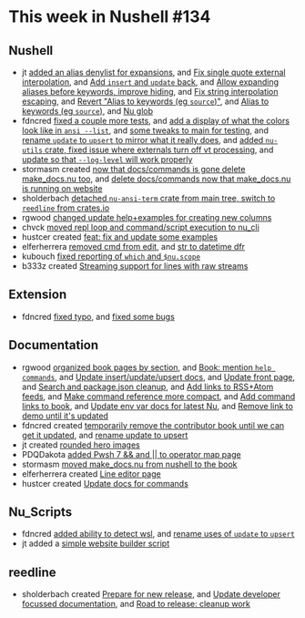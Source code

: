 # This week in Nushell #134

## Nushell

- jt [added an alias denylist for expansions](https://github.com/nushell/nushell/pull/4871), and [Fix single quote external interpolation](https://github.com/nushell/nushell/pull/4867), and [Add `insert` and `update` back](https://github.com/nushell/nushell/pull/4864), and [Allow expanding aliases before keywords, improve hiding](https://github.com/nushell/nushell/pull/4858), and [Fix string interpolation escaping](https://github.com/nushell/nushell/pull/4854), and [Revert "Alias to keywords (eg `source`)"](https://github.com/nushell/nushell/pull/4841), and [Alias to keywords (eg `source`)](https://github.com/nushell/nushell/pull/4835), and [Nu glob](https://github.com/nushell/nushell/pull/4818)
- fdncred [fixed a couple more tests](https://github.com/nushell/nushell/pull/4870), and [add a display of what the colors look like in `ansi --list`](https://github.com/nushell/nushell/pull/4866), and [some tweaks to main for testing](https://github.com/nushell/nushell/pull/4862), and [rename `update` to `upsert` to mirror what it really does](https://github.com/nushell/nushell/pull/4859), and [added `nu-utils` crate, fixed issue where externals turn off vt processing](https://github.com/nushell/nushell/pull/4857), and [update so that `--log-level` will work properly](https://github.com/nushell/nushell/pull/4856)
- stormasm created [now that docs/commands is gone delete make_docs.nu too](https://github.com/nushell/nushell/pull/4853), and [delete docs/commands now that make_docs.nu is running on website](https://github.com/nushell/nushell/pull/4851)
- sholderbach [detached `nu-ansi-term` crate from main tree, switch to `reedline` from crates.io](https://github.com/nushell/nushell/pull/4850)
- rgwood [changed update help+examples for creating new columns](https://github.com/nushell/nushell/pull/4849)
- chvck [moved repl loop and command/script execution to nu_cli](https://github.com/nushell/nushell/pull/4846)
- hustcer created [feat: fix and update some examples](https://github.com/nushell/nushell/pull/4844)
- elferherrera [removed cmd from edit](https://github.com/nushell/nushell/pull/4840), and [str to datetime dfr](https://github.com/nushell/nushell/pull/4833)
- kubouch [fixed reporting of `which` and `$nu.scope`](https://github.com/nushell/nushell/pull/4836)
- b333z created [Streaming support for lines with raw streams](https://github.com/nushell/nushell/pull/4832)

## Extension

- fdncred [fixed typo](https://github.com/nushell/vscode-nushell-lang/pull/49), and [fixed some bugs](https://github.com/nushell/vscode-nushell-lang/pull/48)

## Documentation

- rgwood [organized book pages by section](https://github.com/nushell/nushell.github.io/pull/302), and [Book: mention `help commands`](https://github.com/nushell/nushell.github.io/pull/300), and [Update insert/update/upsert docs](https://github.com/nushell/nushell.github.io/pull/298), and [Update front page](https://github.com/nushell/nushell.github.io/pull/297), and [Search and package.json cleanup](https://github.com/nushell/nushell.github.io/pull/293), and [Add links to RSS+Atom feeds](https://github.com/nushell/nushell.github.io/pull/292), and [Make command reference more compact](https://github.com/nushell/nushell.github.io/pull/291), and [Add command links to book](https://github.com/nushell/nushell.github.io/pull/285), and [Update env var docs for latest Nu](https://github.com/nushell/nushell.github.io/pull/283), and [Remove link to demo until it's updated](https://github.com/nushell/nushell.github.io/pull/282)
- fdncred created [temporarily remove the contributor book until we can get it updated](https://github.com/nushell/nushell.github.io/pull/301), and [rename update to upsert](https://github.com/nushell/nushell.github.io/pull/296)
- jt created [rounded hero images](https://github.com/nushell/nushell.github.io/pull/299)
- PDQDakota [added Pwsh 7 && and || to operator map page](https://github.com/nushell/nushell.github.io/pull/290)
- stormasm [moved make_docs.nu from nushell to the book](https://github.com/nushell/nushell.github.io/pull/289)
- elferherrera created [Line editor page](https://github.com/nushell/nushell.github.io/pull/287)
- hustcer created [Update docs for commands](https://github.com/nushell/nushell.github.io/pull/286)

## Nu_Scripts

- fdncred [added ability to detect wsl](https://github.com/nushell/nu_scripts/pull/179), and [rename uses of `update` to `upsert`](https://github.com/nushell/nu_scripts/pull/178)
- jt added a [simple website builder script](https://github.com/nushell/nu_scripts/blob/main/fun/website_builder.nu)

## reedline

- sholderbach created [Prepare for new release](https://github.com/nushell/reedline/pull/352), and [Update developer focussed documentation](https://github.com/nushell/reedline/pull/351), and [Road to release: cleanup work](https://github.com/nushell/reedline/pull/345)
